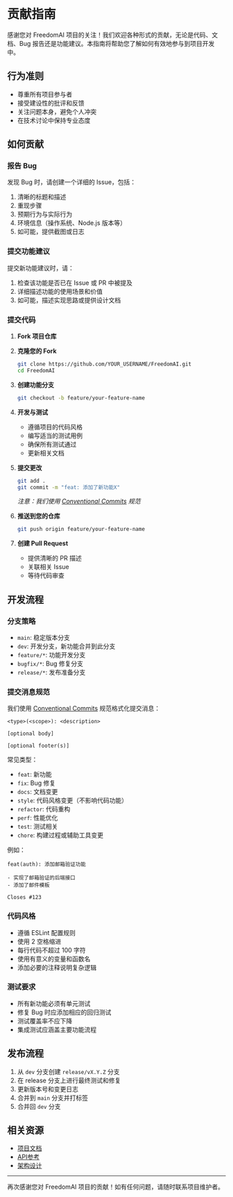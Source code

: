 # 贡献指南

感谢您对 FreedomAI 项目的关注！我们欢迎各种形式的贡献，无论是代码、文档、Bug 报告还是功能建议。本指南将帮助您了解如何有效地参与到项目开发中。

## 行为准则

- 尊重所有项目参与者
- 接受建设性的批评和反馈
- 关注问题本身，避免个人冲突
- 在技术讨论中保持专业态度

## 如何贡献

### 报告 Bug

发现 Bug 时，请创建一个详细的 Issue，包括：

1. 清晰的标题和描述
2. 重现步骤
3. 预期行为与实际行为
4. 环境信息（操作系统、Node.js 版本等）
5. 如可能，提供截图或日志

### 提交功能建议

提交新功能建议时，请：

1. 检查该功能是否已在 Issue 或 PR 中被提及
2. 详细描述功能的使用场景和价值
3. 如可能，描述实现思路或提供设计文档

### 提交代码

1. **Fork 项目仓库**
2. **克隆您的 Fork**
   ```bash
   git clone https://github.com/YOUR_USERNAME/FreedomAI.git
   cd FreedomAI
   ```

3. **创建功能分支**
   ```bash
   git checkout -b feature/your-feature-name
   ```

4. **开发与测试**
   - 遵循项目的代码风格
   - 编写适当的测试用例
   - 确保所有测试通过
   - 更新相关文档

5. **提交更改**
   ```bash
   git add .
   git commit -m "feat: 添加了新功能X"
   ```
   *注意：我们使用 [Conventional Commits](https://www.conventionalcommits.org/) 规范*

6. **推送到您的仓库**
   ```bash
   git push origin feature/your-feature-name
   ```

7. **创建 Pull Request**
   - 提供清晰的 PR 描述
   - 关联相关 Issue
   - 等待代码审查

## 开发流程

### 分支策略

- `main`: 稳定版本分支
- `dev`: 开发分支，新功能合并到此分支
- `feature/*`: 功能开发分支
- `bugfix/*`: Bug 修复分支
- `release/*`: 发布准备分支

### 提交消息规范

我们使用 [Conventional Commits](https://www.conventionalcommits.org/) 规范格式化提交消息：

```
<type>(<scope>): <description>

[optional body]

[optional footer(s)]
```

常见类型：
- `feat`: 新功能
- `fix`: Bug 修复
- `docs`: 文档变更
- `style`: 代码风格变更（不影响代码功能）
- `refactor`: 代码重构
- `perf`: 性能优化
- `test`: 测试相关
- `chore`: 构建过程或辅助工具变更

例如：
```
feat(auth): 添加邮箱验证功能

- 实现了邮箱验证的后端接口
- 添加了邮件模板

Closes #123
```

### 代码风格

- 遵循 ESLint 配置规则
- 使用 2 空格缩进
- 每行代码不超过 100 字符
- 使用有意义的变量和函数名
- 添加必要的注释说明复杂逻辑

### 测试要求

- 所有新功能必须有单元测试
- 修复 Bug 时应添加相应的回归测试
- 测试覆盖率不应下降
- 集成测试应涵盖主要功能流程

## 发布流程

1. 从 `dev` 分支创建 `release/vX.Y.Z` 分支
2. 在 release 分支上进行最终测试和修复
3. 更新版本号和变更日志
4. 合并到 `main` 分支并打标签
5. 合并回 `dev` 分支

## 相关资源

- [项目文档](./docs)
- [API参考](./docs/api)
- [架构设计](./docs/architecture)

---

再次感谢您对 FreedomAI 项目的贡献！如有任何问题，请随时联系项目维护者。 